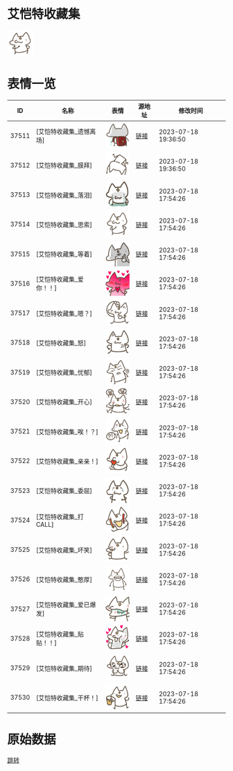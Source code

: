 # 艾恺特收藏集

<img src="./cover.png" height="60" alt="cover" />

# 表情一览

|ID|名称|表情|源地址|修改时间|
|----|----|----|----|----|
|37511|[艾恺特收藏集_遗憾离场]|<img src="./pic/037511_%5B艾恺特收藏集_遗憾离场%5D.png" height="60" alt="遗憾离场"/>|[链接](https://i0.hdslb.com/bfs/garb/item/eb18bb9373030eb23355cf928bb7b1d69e617311.png)|2023-07-18 19:36:50|
|37512|[艾恺特收藏集_膜拜]|<img src="./pic/037512_%5B艾恺特收藏集_膜拜%5D.png" height="60" alt="膜拜"/>|[链接](https://i0.hdslb.com/bfs/garb/item/5d07b5fef63581af272404bddabb49d6ec9ca7bf.png)|2023-07-18 19:36:50|
|37513|[艾恺特收藏集_落泪]|<img src="./pic/037513_%5B艾恺特收藏集_落泪%5D.png" height="60" alt="落泪"/>|[链接](https://i0.hdslb.com/bfs/garb/item/8b684f9973ea37dbed9a984a15d3f998305bcfe6.png)|2023-07-18 17:54:26|
|37514|[艾恺特收藏集_思索]|<img src="./pic/037514_%5B艾恺特收藏集_思索%5D.png" height="60" alt="思索"/>|[链接](https://i0.hdslb.com/bfs/garb/item/afd23a605514fefb36f18de65d190fea95a7c492.png)|2023-07-18 17:54:26|
|37515|[艾恺特收藏集_等着]|<img src="./pic/037515_%5B艾恺特收藏集_等着%5D.png" height="60" alt="等着"/>|[链接](https://i0.hdslb.com/bfs/garb/item/751bdb815d7b5d9e039881282016171f23d1e483.png)|2023-07-18 17:54:26|
|37516|[艾恺特收藏集_爱你！！]|<img src="./pic/037516_%5B艾恺特收藏集_爱你！！%5D.png" height="60" alt="爱你！！"/>|[链接](https://i0.hdslb.com/bfs/garb/item/995a9215f94e5d36317f78a2b114527a5c3bc8a8.png)|2023-07-18 17:54:26|
|37517|[艾恺特收藏集_嗯？]|<img src="./pic/037517_%5B艾恺特收藏集_嗯？%5D.png" height="60" alt="嗯？"/>|[链接](https://i0.hdslb.com/bfs/garb/item/a2e6122e219d123e2fb97e0700adf3bfc8bd17cc.png)|2023-07-18 17:54:26|
|37518|[艾恺特收藏集_怒]|<img src="./pic/037518_%5B艾恺特收藏集_怒%5D.png" height="60" alt="怒"/>|[链接](https://i0.hdslb.com/bfs/garb/item/58e98faa0ca33b65ec167c0fbccf4e1843e63389.png)|2023-07-18 17:54:26|
|37519|[艾恺特收藏集_忧郁]|<img src="./pic/037519_%5B艾恺特收藏集_忧郁%5D.png" height="60" alt="忧郁"/>|[链接](https://i0.hdslb.com/bfs/garb/item/aa9c22d13ae279b2c36b1e38e351770e087f6edb.png)|2023-07-18 17:54:26|
|37520|[艾恺特收藏集_开心]|<img src="./pic/037520_%5B艾恺特收藏集_开心%5D.png" height="60" alt="开心"/>|[链接](https://i0.hdslb.com/bfs/garb/item/d1da8886ecb5b86b8772fe14faaeaf8463abd3a2.png)|2023-07-18 17:54:26|
|37521|[艾恺特收藏集_唉！？]|<img src="./pic/037521_%5B艾恺特收藏集_唉！？%5D.png" height="60" alt="唉！？"/>|[链接](https://i0.hdslb.com/bfs/garb/item/c65b4ac1be395fd910621b76c74c00cc5d4bb04b.png)|2023-07-18 17:54:26|
|37522|[艾恺特收藏集_亲亲！]|<img src="./pic/037522_%5B艾恺特收藏集_亲亲！%5D.png" height="60" alt="亲亲！"/>|[链接](https://i0.hdslb.com/bfs/garb/item/688dfeaa00214f96bc94b3faeedf79c596775c43.png)|2023-07-18 17:54:26|
|37523|[艾恺特收藏集_委屈]|<img src="./pic/037523_%5B艾恺特收藏集_委屈%5D.png" height="60" alt="委屈"/>|[链接](https://i0.hdslb.com/bfs/garb/item/b0450360f95ac0cecf795162bb857451eb2b4c46.png)|2023-07-18 17:54:26|
|37524|[艾恺特收藏集_打CALL]|<img src="./pic/037524_%5B艾恺特收藏集_打CALL%5D.png" height="60" alt="打CALL"/>|[链接](https://i0.hdslb.com/bfs/garb/item/4db8644701c2efd581b38f1345314f9a7745ed60.png)|2023-07-18 17:54:26|
|37525|[艾恺特收藏集_坏笑]|<img src="./pic/037525_%5B艾恺特收藏集_坏笑%5D.png" height="60" alt="坏笑"/>|[链接](https://i0.hdslb.com/bfs/garb/item/69909a67174b14b0973765854fd54c645d1cfe15.png)|2023-07-18 17:54:26|
|37526|[艾恺特收藏集_憨厚]|<img src="./pic/037526_%5B艾恺特收藏集_憨厚%5D.png" height="60" alt="憨厚"/>|[链接](https://i0.hdslb.com/bfs/garb/item/548ae24eb063a27753770a7c1c3ba85359b9e7d3.png)|2023-07-18 17:54:26|
|37527|[艾恺特收藏集_爱已爆发]|<img src="./pic/037527_%5B艾恺特收藏集_爱已爆发%5D.png" height="60" alt="爱已爆发"/>|[链接](https://i0.hdslb.com/bfs/garb/item/aff3b9b6b085db5c2cfb2bcfb7335655717a16b2.png)|2023-07-18 17:54:26|
|37528|[艾恺特收藏集_贴贴！！]|<img src="./pic/037528_%5B艾恺特收藏集_贴贴！！%5D.png" height="60" alt="贴贴！！"/>|[链接](https://i0.hdslb.com/bfs/garb/item/fc28d0ff67493883d3cda33f6a08f25ff7bf0a8a.png)|2023-07-18 17:54:26|
|37529|[艾恺特收藏集_期待]|<img src="./pic/037529_%5B艾恺特收藏集_期待%5D.png" height="60" alt="期待"/>|[链接](https://i0.hdslb.com/bfs/garb/item/1f2acfdd2fbe0e7ffb30b5adb4661e8737387187.png)|2023-07-18 17:54:26|
|37530|[艾恺特收藏集_干杯！]|<img src="./pic/037530_%5B艾恺特收藏集_干杯！%5D.png" height="60" alt="干杯！"/>|[链接](https://i0.hdslb.com/bfs/garb/item/26f6ef764154f571b73b5c67a42c209f97088701.png)|2023-07-18 17:54:26|

# 原始数据

[跳转](./raw.json)

